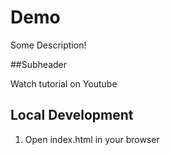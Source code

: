 # Demo
Some Description!

##Subheader

Watch tutorial on Youtube

## Local Development

1. Open index.html in your browser